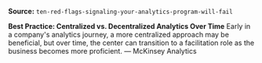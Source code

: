 **Source:** `ten-red-flags-signaling-your-analytics-program-will-fail`

**Best Practice: Centralized vs. Decentralized Analytics Over Time**
Early in a company's analytics journey, a more centralized approach may be beneficial, but over time, the center can transition to a facilitation role as the business becomes more proficient. — McKinsey Analytics
